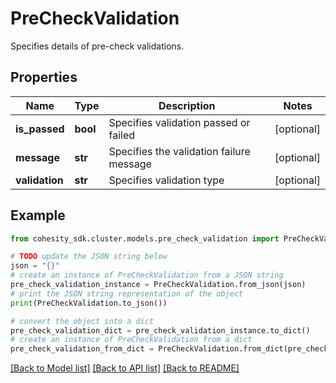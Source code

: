 # PreCheckValidation

Specifies details of pre-check validations.

## Properties

Name | Type | Description | Notes
------------ | ------------- | ------------- | -------------
**is_passed** | **bool** | Specifies validation passed or failed | [optional] 
**message** | **str** | Specifies the validation failure message | [optional] 
**validation** | **str** | Specifies validation type | [optional] 

## Example

```python
from cohesity_sdk.cluster.models.pre_check_validation import PreCheckValidation

# TODO update the JSON string below
json = "{}"
# create an instance of PreCheckValidation from a JSON string
pre_check_validation_instance = PreCheckValidation.from_json(json)
# print the JSON string representation of the object
print(PreCheckValidation.to_json())

# convert the object into a dict
pre_check_validation_dict = pre_check_validation_instance.to_dict()
# create an instance of PreCheckValidation from a dict
pre_check_validation_from_dict = PreCheckValidation.from_dict(pre_check_validation_dict)
```
[[Back to Model list]](../README.md#documentation-for-models) [[Back to API list]](../README.md#documentation-for-api-endpoints) [[Back to README]](../README.md)


